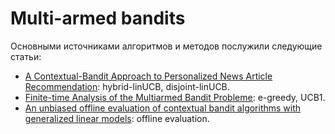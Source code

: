 # Multi-armed bandits
Основными источниками алгоритмов и методов послужили следующие статьи:
* [A Contextual-Bandit Approach to Personalized News Article Recommendation](https://arxiv.org/pdf/1003.0146.pdf): hybrid-linUCB, disjoint-linUCB.
* [Finite-time Analysis of the Multiarmed Bandit Problemе](https://homes.di.unimi.it/~cesabian/Pubblicazioni/ml-02.pdf): e-greedy, UCB1.
* [An unbiased offline evaluation of contextual bandit algorithms with generalized linear models](http://proceedings.mlr.press/v26/li12a/li12a.pdf): offline evaluation.

